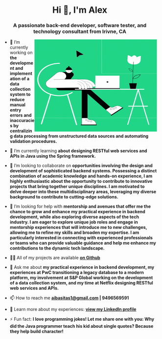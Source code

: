 <h1 align="center">Hi 👋, I'm Alex</h1>
<h3 align="center">A passionate back-end developer, software tester, and technology consultant from Irivne, CA </h3>

<img align="right" alt="Coding" width="400" height="300" src="https://github.com/AlexIbasitas/AlexIbasitas/blob/main/coding_giphy.gif">



- 🔭 I’m currently working on **the development and implementation of a data collection system to reduce manual entry errors and inaccuracies by centralizing data processing from unstructured data sources and automating validation procedures.**

- 🌱 I’m currently learning **about designing RESTful web services and APIs in Java using the Spring framework.**

- 👯 I’m looking to collaborate on **opportunities involving the design and development of sophisticated backend systems. Possessing a distinct combination of academic knowledge and hands-on experience, I am highly enthusiastic about the opportunity to contribute to innovative projects that bring together unique disciplines. I am motivated to delve deeper into these multidisciplinary areas, leveraging my diverse background to contribute to cutting-edge solutions.**

- 🤝 I’m looking for help with **mentorship and avenues that offer me the chance to grow and enhance my practical experience in backend development, while also exploring diverse aspects of the tech industry. I am eager to explore unique job roles and engage in mentorship experiences that will introduce me to new challenges, allowing me to refine my skills and broaden my expertise. I am particularly interested in connecting with experienced professionals or teams who can provide valuable guidance and help me enhance my contributions to the dynamic tech landscape.**

- 👨‍💻 All of my projects are available **[on Github](https://github.com/AlexIbasitas)**

- 💬 Ask me about **my practical experience in backend development, my experiences at PwC transitioning a legacy database to a modern platform, my involvement at S&P Global working on the development of a data collection system, and my time at Netflix designing RESTful web services and APIs.**

- 📫 How to reach me **aibasitas1@gmail.com | 9496569591**

- 📄 Learn more about my experiences: **[view my LinkedIn profile](https://www.linkedin.com/in/alexibasitas/)**

- ⚡ Fun fact: **I love programming jokes! Let me share one with you:
Why did the Java programmer teach his kid about single quotes? Because they help build character!**

